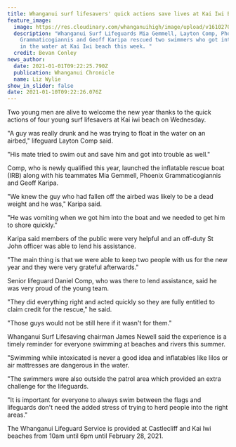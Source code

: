 ```yaml
---
title: Whanganui surf lifesavers' quick actions save lives at Kai Iwi Beach
feature_image:
  image: https://res.cloudinary.com/whanganuihigh/image/upload/v1610270601/News/Surf_Lifeguards.jpg
  description: "Whanganui Surf Lifeguards Mia Gemmell, Layton Comp, Phoenix
    Grammaticogiannis and Geoff Karipa rescued two swimmers who got into trouble
    in the water at Kai Iwi beach this week. "
  credit: Bevan Conley
news_author:
  date: 2021-01-01T09:22:25.790Z
  publication: Whanganui Chronicle
  name: Liz Wylie
show_in_slider: false
date: 2021-01-10T09:22:26.076Z
---
```

Two young men are alive to welcome the new year thanks to the quick actions of four young surf lifesavers at Kai iwi beach on Wednesday.

"A guy was really drunk and he was trying to float in the water on an airbed," lifeguard Layton Comp said.

"His mate tried to swim out and save him and got into trouble as well."

Comp, who is newly qualified this year, launched the inflatable rescue boat (IRB) along with his teammates Mia Gemmell, Phoenix Grammaticogiannis and Geoff Karipa.

"We knew the guy who had fallen off the airbed was likely to be a dead weight and he was," Karipa said.

"He was vomiting when we got him into the boat and we needed to get him to shore quickly."

Karipa said members of the public were very helpful and an off-duty St John officer was able to lend his assistance.

"The main thing is that we were able to keep two people with us for the new year and they were very grateful afterwards."

Senior lifeguard Daniel Comp, who was there to lend assistance, said he was very proud of the young team.

"They did everything right and acted quickly so they are fully entitled to claim credit for the rescue," he said.

"Those guys would not be still here if it wasn't for them."

Whanganui Surf Lifesaving chairman James Newell said the experience is a timely reminder for everyone swimming at beaches and rivers this summer.

"Swimming while intoxicated is never a good idea and inflatables like lilos or air mattresses are dangerous in the water.

"The swimmers were also outside the patrol area which provided an extra challenge for the lifeguards.

"It is important for everyone to always swim between the flags and lifeguards don't need the added stress of trying to herd people into the right areas."

The Whanganui Lifeguard Service is provided at Castlecliff and Kai Iwi beaches from 10am until 6pm until February 28, 2021.


